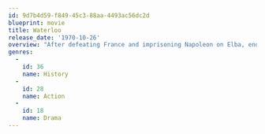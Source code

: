 ```yaml
---
id: 9d7b4d59-f849-45c3-88aa-4493ac56dc2d
blueprint: movie
title: Waterloo
release_date: '1970-10-26'
overview: "After defeating France and imprisoning Napoleon on Elba, ending two decades of war, Europe is shocked to find Napoleon has escaped and has caused the French Army to defect from the King back to him. The best of the British generals, the Duke of Wellington, beat Napolean's best generals in Spain and Portugal, but now must beat Napoleon himself with an Anglo Allied army."
genres:
  -
    id: 36
    name: History
  -
    id: 28
    name: Action
  -
    id: 18
    name: Drama
---
```

